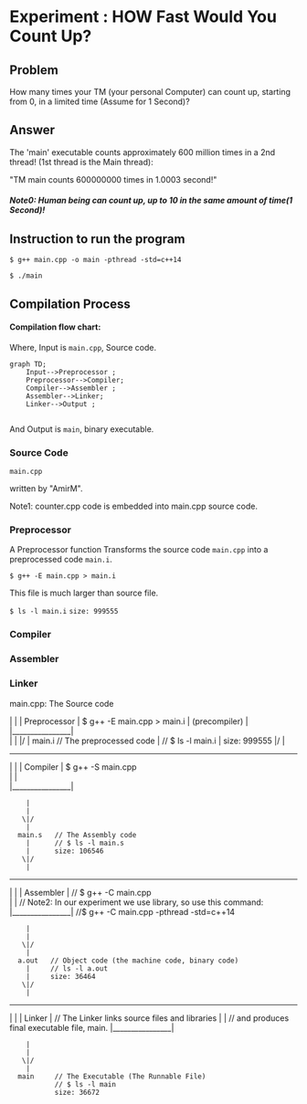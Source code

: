 # Experiment : HOW Fast Would You Count Up? 
## Problem
How many times your TM (your personal Computer) can 
count up, starting from 0, in a limited time (Assume for 1 Second)?

## Answer
The 'main' executable counts approximately 600 million times
in a 2nd thread! (1st thread is the Main thread):

"TM main counts 600000000 times in 1.0003 second!"
##### Note0: Human being can count up, up to 10 in the same amount of time(1 Second)!    

## Instruction to run the program
`$ g++ main.cpp -o main -pthread -std=c++14`

`$ ./main`

  

## Compilation Process
#### Compilation flow chart:

Where, Input is `main.cpp`, Source code. 
```mermaid
graph TD;
    Input-->Preprocessor ;
    Preprocessor-->Compiler;
    Compiler-->Assembler ;
    Assembler-->Linker;
    Linker-->Output ;
    
```
And Output is `main`, binary executable.
### Source Code
`main.cpp`


written by "AmirM".

 Note1: counter.cpp code is embedded into main.cpp source code. 

### Preprocessor
A Preprocessor function Transforms the source code `main.cpp` into a preprocessed code
`main.i`.

`$ g++ -E main.cpp > main.i`

This file is much larger than source file.

`$ ls -l main.i`
`size: 999555`




### Compiler


### Assembler


### Linker



   main.cpp: The Source code       
    
|                |
|  Preprocessor  |    $ g++ -E main.cpp > main.i 
|  (precompiler) |    
|________________|      
        |
        |
       \|/
        |
      main.i   // The preprocessed code
        |      // $ ls -l main.i
        |      size: 999555
       \|/
        |
__________________
|                |
|   Compiler     |    $ g++ -S main.cpp  
|                |  
|________________|

        |
        |
       \|/
        |
      main.s   // The Assembly code
        |      // $ ls -l main.s 
        |      size: 106546
       \|/
        |
__________________
|                |
|   Assembler    |   // $ g++ -C main.cpp  
|                |  // Note2: In our experiment we use <thread> library, so use this command:
|________________|  //$ g++ -C main.cpp -pthread -std=c++14

        |
        |
       \|/
        |
      a.out   // Object code (the machine code, binary code)
        |     // ls -l a.out
        |     size: 36464
       \|/
        |
__________________
|                |
|     Linker     |    // The Linker links source files and libraries
|                |    // and produces final executable file, main. 
|________________|

        |
        |
       \|/
        |
      main     // The Executable (The Runnable File)
               // $ ls -l main
               size: 36672 
